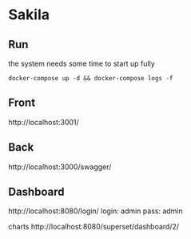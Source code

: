 # Sakila

## Run
the system needs some time to start up fully
```
docker-compose up -d && docker-compose logs -f
```

## Front
http://localhost:3001/

## Back
http://localhost:3000/swagger/

## Dashboard

http://localhost:8080/login/
login: admin
pass: admin

charts http://localhost:8080/superset/dashboard/2/
